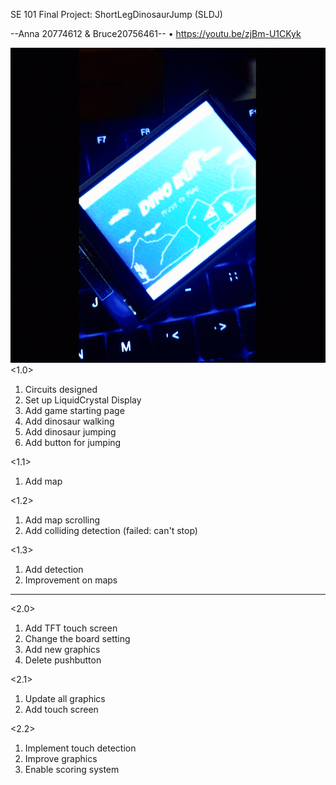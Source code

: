 SE 101 Final Project: ShortLegDinosaurJump (SLDJ)

--Anna 20774612 & Bruce20756461--
•	https://youtu.be/zjBm-U1CKyk

![](se101_project.gif)
<1.0>
1. Circuits designed
3. Set up LiquidCrystal Display
2. Add game starting page 
3. Add dinosaur walking
4. Add dinosaur jumping
5. Add button for jumping

<1.1>
1. Add map

<1.2>
1. Add map scrolling
2. Add colliding detection (failed: can't stop)

<1.3>
1. Add detection
2. Improvement on maps

------------------------------------------------------------------------

<2.0>
1. Add TFT touch screen
2. Change the board setting
3. Add new graphics
4. Delete pushbutton

<2.1>
1. Update all graphics
2. Add touch screen

<2.2>
1. Implement touch detection
2. Improve graphics
3. Enable scoring system

